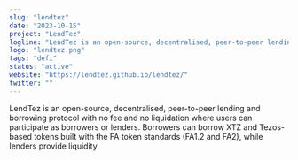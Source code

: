 ```yaml
---
slug: "lendtez"
date: "2023-10-15"
project: "LendTez"
logline: "LendTez is an open-source, decentralised, peer-to-peer lending and borrowing protocol."
logo: "lendtez.png"
tags: "defi"
status: "active"
website: "https://lendtez.github.io/lendtez/"
twitter: ""
---
```


LendTez is an open-source, decentralised, peer-to-peer lending and borrowing protocol with no fee and no liquidation where users can participate as borrowers or lenders. Borrowers can borrow XTZ and Tezos-based tokens built with the FA token standards (FA1.2 and FA2), while lenders provide liquidity.
